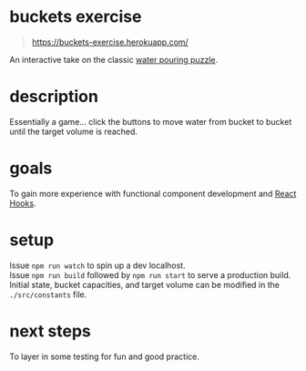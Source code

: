 buckets exercise
===
> https://buckets-exercise.herokuapp.com/</br>

An interactive take on the classic [water pouring puzzle](https://en.wikipedia.org/wiki/Water_pouring_puzzle).

description
===
Essentially a game... click the buttons to move water from bucket to bucket until the target volume is reached.

goals
===
To gain more experience with functional component development and [React Hooks](https://reactjs.org/docs/hooks-intro.html).

setup
===
Issue `npm run watch` to spin up a dev localhost.<br />
Issue `npm run build` followed by `npm run start` to serve a production build.<br />
Initial state, bucket capacities, and target volume can be modified in the `./src/constants` file.

next steps
===
To layer in some testing for fun and good practice.
